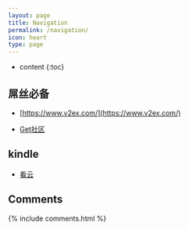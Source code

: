 ```yaml
---
layout: page
title: Navigation
permalink: /navigation/
icon: heart
type: page
---
```


* content
{:toc}

## 屌丝必备
* [https://www.v2ex.com/](https://www.v2ex.com/)

* [Get社区](http://get.ftqq.com/?c=card)

## kindle
* [看云](https://www.kancloud.cn/explore)

## Comments

{% include comments.html %}
